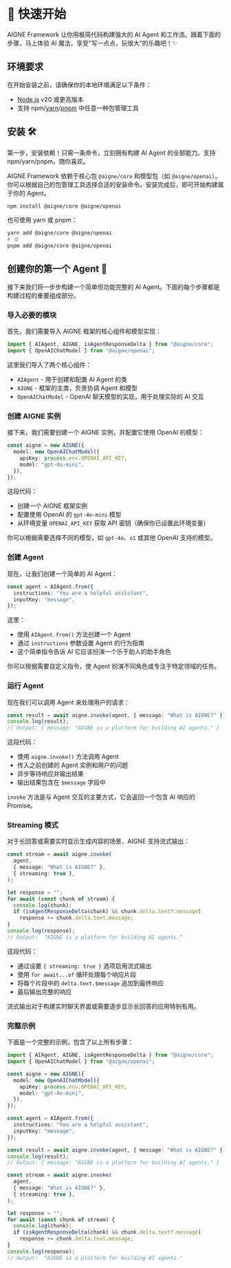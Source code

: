 # 🚀 快速开始

AIGNE Framework 让你用极简代码构建强大的 AI Agent 和工作流。跟着下面的步骤，马上体验 AI 魔法，享受"写一点点，玩很大"的乐趣吧！✨

## 环境要求

在开始安装之前，请确保你的本地环境满足以下条件：

* [Node.js](https://nodejs.org) v20 或更高版本
* 支持 npm/[yarn](https://yarnpkg.com)/[pnpm](https://pnpm.io) 中任意一种包管理工具

## 安装 🛠️

第一步，安装依赖！只需一条命令，立刻拥有构建 AI Agent 的全部能力。支持 npm/yarn/pnpm，随你喜欢。

AIGNE Framework 依赖于核心包 `@aigne/core` 和模型包（如 `@aigne/openai`）。你可以根据自己的包管理工具选择合适的安装命令。安装完成后，即可开始构建属于你的 Agent。

```bash
npm install @aigne/core @aigne/openai
```

也可使用 yarn 或 pnpm：

```bash
yarn add @aigne/core @aigne/openai
# 或
pnpm add @aigne/core @aigne/openai
```

## 创建你的第一个 Agent 🎉

接下来我们将一步步构建一个简单但功能完整的 AI Agent。下面的每个步骤都是构建过程的重要组成部分。

### 导入必要的模块

首先，我们需要导入 AIGNE 框架的核心组件和模型实现：

```ts file="../../docs-examples/test/quick-start.test.ts" region="example-quick-start-basic" only_imports
import { AIAgent, AIGNE, isAgentResponseDelta } from "@aigne/core";
import { OpenAIChatModel } from "@aigne/openai";
```

这里我们导入了两个核心组件：

* `AIAgent` - 用于创建和配置 AI Agent 的类
* `AIGNE` - 框架的主类，负责协调 Agent 和模型
* `OpenAIChatModel` - OpenAI 聊天模型的实现，用于处理实际的 AI 交互

### 创建 AIGNE 实例

接下来，我们需要创建一个 AIGNE 实例，并配置它使用 OpenAI 的模型：

```ts file="../../docs-examples/test/quick-start.test.ts" region="example-quick-start-create-aigne" exclude_imports
const aigne = new AIGNE({
  model: new OpenAIChatModel({
    apiKey: process.env.OPENAI_API_KEY,
    model: "gpt-4o-mini",
  }),
});
```

这段代码：

* 创建一个 AIGNE 框架实例
* 配置使用 OpenAI 的 `gpt-4o-mini` 模型
* 从环境变量 `OPENAI_API_KEY` 获取 API 密钥（确保你已设置此环境变量）

你可以根据需要选择不同的模型，如 `gpt-4o`、`o1` 或其他 OpenAI 支持的模型。

### 创建 Agent

现在，让我们创建一个简单的 AI Agent：

```ts file="../../docs-examples/test/quick-start.test.ts" region="example-quick-start-create-agent" exclude_imports
const agent = AIAgent.from({
  instructions: "You are a helpful assistant",
  inputKey: "message",
});
```

这里：

* 使用 `AIAgent.from()` 方法创建一个 Agent
* 通过 `instructions` 参数设置 Agent 的行为指南
* 这个简单指令告诉 AI 它应该扮演一个乐于助人的助手角色

你可以根据需要自定义指令，使 Agent 扮演不同角色或专注于特定领域的任务。

### 运行 Agent

现在我们可以调用 Agent 来处理用户的请求：

```ts file="../../docs-examples/test/quick-start.test.ts" region="example-quick-start-invoke" exclude_imports
const result = await aigne.invoke(agent, { message: "What is AIGNE?" });
console.log(result);
// Output: { message: "AIGNE is a platform for building AI agents." }
```

这段代码：

* 使用 `aigne.invoke()` 方法调用 Agent
* 传入之前创建的 Agent 实例和用户的问题
* 异步等待响应并输出结果
* 输出结果包含在 `$message` 字段中

`invoke` 方法是与 Agent 交互的主要方式，它会返回一个包含 AI 响应的 Promise。

### Streaming 模式

对于长回答或需要实时显示生成内容的场景，AIGNE 支持流式输出：

```ts file="../../docs-examples/test/quick-start.test.ts" region="example-quick-start-streaming" exclude_imports
const stream = await aigne.invoke(
  agent,
  { message: "What is AIGNE?" },
  { streaming: true },
);

let response = "";
for await (const chunk of stream) {
  console.log(chunk);
  if (isAgentResponseDelta(chunk) && chunk.delta.text?.message)
    response += chunk.delta.text.message;
}
console.log(response);
// Output:  "AIGNE is a platform for building AI agents."
```

这段代码：

* 通过设置 `{ streaming: true }` 选项启用流式输出
* 使用 `for await...of` 循环处理每个响应片段
* 将每个片段中的 `delta.text.$message` 追加到最终响应
* 最后输出完整的响应

流式输出对于构建实时聊天界面或需要逐步显示长回答的应用特别有用。

### 完整示例

下面是一个完整的示例，包含了以上所有步骤：

```ts file="../../docs-examples/test/quick-start.test.ts" region="example-quick-start-basic"
import { AIAgent, AIGNE, isAgentResponseDelta } from "@aigne/core";
import { OpenAIChatModel } from "@aigne/openai";

const aigne = new AIGNE({
  model: new OpenAIChatModel({
    apiKey: process.env.OPENAI_API_KEY,
    model: "gpt-4o-mini",
  }),
});

const agent = AIAgent.from({
  instructions: "You are a helpful assistant",
  inputKey: "message",
});

const result = await aigne.invoke(agent, { message: "What is AIGNE?" });
console.log(result);
// Output: { message: "AIGNE is a platform for building AI agents." }

const stream = await aigne.invoke(
  agent,
  { message: "What is AIGNE?" },
  { streaming: true },
);

let response = "";
for await (const chunk of stream) {
  console.log(chunk);
  if (isAgentResponseDelta(chunk) && chunk.delta.text?.message)
    response += chunk.delta.text.message;
}
console.log(response);
// Output:  "AIGNE is a platform for building AI agents."
```
